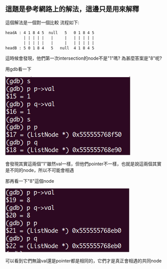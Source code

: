 ## 這題是參考網路上的解法，這邊只是用來解釋

這個解法是一個對一個比較
流程如下: 

```=
headA : 4 1 8 4 5  null   5   0 1 8 4 5
        | | | | |   |     |   | | | | |
        | | | | |   |     |   | | | | |
headB : 5 0 1 8 4   5   null  4 1 8 4 5
```

這時候會發現，他們第一次intersection的node不是"1"嗎?
為甚麼答案是"8"呢?


用gdb看一下


![image](https://github.com/CY-Gu/leetcode/blob/master/160.%20Intersection%20of%20Two%20Linked%20Lists/when%201.PNG)

會發現其實這兩個"1"雖然val一樣，但他們pointer不一樣，也就是說這兩個其實是不同的node，所以不可能會相遇

那再看一下"8"這個node

![image](https://github.com/CY-Gu/leetcode/blob/master/160.%20Intersection%20of%20Two%20Linked%20Lists/when%208.PNG)

可以看到它們無論val還是pointer都是相同的，它們才是真正會相遇的共同node

